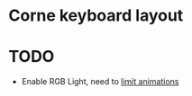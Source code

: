 # Corne keyboard layout

# TODO
- Enable RGB Light, need to [limit animations](https://docs.qmk.fm/#/feature_rgblight?id=animations)
